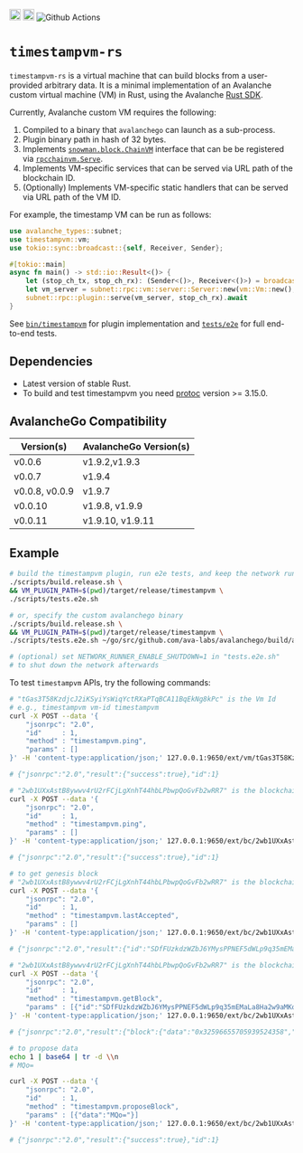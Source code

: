 
[<img alt="crates.io" src="https://img.shields.io/crates/v/timestampvm.svg?style=for-the-badge&color=fc8d62&logo=rust" height="20">](https://crates.io/crates/timestampvm)
[<img alt="docs.rs" src="https://img.shields.io/badge/docs.rs-timestampvm-66c2a5?style=for-the-badge&labelColor=555555&logo=docs.rs" height="20">](https://docs.rs/timestampvm)
![Github Actions](https://github.com/ava-labs/timestampvm-rs/actions/workflows/test-and-release.yml/badge.svg)

# `timestampvm-rs`

`timestampvm-rs` is a virtual machine that can build blocks from a user-provided arbitrary data. It is a minimal implementation of an Avalanche custom virtual machine (VM) in Rust, using the Avalanche [Rust SDK](https://github.com/ava-labs/avalanche-types-rs).

Currently, Avalanche custom VM requires the following:

1. Compiled to a binary that `avalanchego` can launch as a sub-process.
2. Plugin binary path in hash of 32 bytes.
3. Implements [`snowman.block.ChainVM`](https://pkg.go.dev/github.com/ava-labs/avalanchego/snow/engine/snowman/block#ChainVM) interface that can be be registered via [`rpcchainvm.Serve`](https://pkg.go.dev/github.com/ava-labs/avalanchego/vms/rpcchainvm#Serve).
4. Implements VM-specific services that can be served via URL path of the blockchain ID.
5. (Optionally) Implements VM-specific static handlers that can be served via URL path of the VM ID.

For example, the timestamp VM can be run as follows:

```rust
use avalanche_types::subnet;
use timestampvm::vm;
use tokio::sync::broadcast::{self, Receiver, Sender};

#[tokio::main]
async fn main() -> std::io::Result<()> {
    let (stop_ch_tx, stop_ch_rx): (Sender<()>, Receiver<()>) = broadcast::channel(1);
    let vm_server = subnet::rpc::vm::server::Server::new(vm::Vm::new(), stop_ch_tx);
    subnet::rpc::plugin::serve(vm_server, stop_ch_rx).await
}
```

See [`bin/timestampvm`](timestampvm/src/bin/timestampvm/main.rs) for plugin implementation and [`tests/e2e`](tests/e2e/src/tests/mod.rs) for full end-to-end tests.

## Dependencies

- Latest version of stable Rust.
- To build and test timestampvm you need [protoc](https://grpc.io/docs/protoc-installation/#install-pre-compiled-binaries-any-os) version >= 3.15.0.

## AvalancheGo Compatibility
| Version(s) | AvalancheGo Version(s) |
| --- | --- |
| v0.0.6  | v1.9.2,v1.9.3 |
| v0.0.7  | v1.9.4 |
| v0.0.8, v0.0.9  | v1.9.7 |
| v0.0.10 | v1.9.8, v1.9.9 |
| v0.0.11 | v1.9.10, v1.9.11 |

## Example

```bash
# build the timestampvm plugin, run e2e tests, and keep the network running
./scripts/build.release.sh \
&& VM_PLUGIN_PATH=$(pwd)/target/release/timestampvm \
./scripts/tests.e2e.sh

# or, specify the custom avalanchego binary
./scripts/build.release.sh \
&& VM_PLUGIN_PATH=$(pwd)/target/release/timestampvm \
./scripts/tests.e2e.sh ~/go/src/github.com/ava-labs/avalanchego/build/avalanchego

# (optional) set NETWORK_RUNNER_ENABLE_SHUTDOWN=1 in "tests.e2e.sh"
# to shut down the network afterwards
```

To test `timestampvm` APIs, try the following commands:

```bash
# "tGas3T58KzdjcJ2iKSyiYsWiqYctRXaPTqBCA11BqEkNg8kPc" is the Vm Id
# e.g., timestampvm vm-id timestampvm
curl -X POST --data '{
    "jsonrpc": "2.0",
    "id"     : 1,
    "method" : "timestampvm.ping",
    "params" : []
}' -H 'content-type:application/json;' 127.0.0.1:9650/ext/vm/tGas3T58KzdjcJ2iKSyiYsWiqYctRXaPTqBCA11BqEkNg8kPc/static

# {"jsonrpc":"2.0","result":{"success":true},"id":1}
```

```bash
# "2wb1UXxAstB8ywwv4rU2rFCjLgXnhT44hbLPbwpQoGvFb2wRR7" is the blockchain Id
curl -X POST --data '{
    "jsonrpc": "2.0",
    "id"     : 1,
    "method" : "timestampvm.ping",
    "params" : []
}' -H 'content-type:application/json;' 127.0.0.1:9650/ext/bc/2wb1UXxAstB8ywwv4rU2rFCjLgXnhT44hbLPbwpQoGvFb2wRR7/rpc

# {"jsonrpc":"2.0","result":{"success":true},"id":1}
```

```bash
# to get genesis block
# "2wb1UXxAstB8ywwv4rU2rFCjLgXnhT44hbLPbwpQoGvFb2wRR7" is the blockchain Id
curl -X POST --data '{
    "jsonrpc": "2.0",
    "id"     : 1,
    "method" : "timestampvm.lastAccepted",
    "params" : []
}' -H 'content-type:application/json;' 127.0.0.1:9650/ext/bc/2wb1UXxAstB8ywwv4rU2rFCjLgXnhT44hbLPbwpQoGvFb2wRR7/rpc

# {"jsonrpc":"2.0","result":{"id":"SDfFUzkdzWZbJ6YMysPPNEF5dWLp9q35mEMaLa8Ha2w9aMKoC"},"id":1}

# "2wb1UXxAstB8ywwv4rU2rFCjLgXnhT44hbLPbwpQoGvFb2wRR7" is the blockchain Id
curl -X POST --data '{
    "jsonrpc": "2.0",
    "id"     : 1,
    "method" : "timestampvm.getBlock",
    "params" : [{"id":"SDfFUzkdzWZbJ6YMysPPNEF5dWLp9q35mEMaLa8Ha2w9aMKoC"}]
}' -H 'content-type:application/json;' 127.0.0.1:9650/ext/bc/2wb1UXxAstB8ywwv4rU2rFCjLgXnhT44hbLPbwpQoGvFb2wRR7/rpc

# {"jsonrpc":"2.0","result":{"block":{"data":"0x32596655705939524358","height":0,"parent_id":"11111111111111111111111111111111LpoYY","timestamp":0}},"id":1}
```

```bash
# to propose data
echo 1 | base64 | tr -d \\n
# MQo=

curl -X POST --data '{
    "jsonrpc": "2.0",
    "id"     : 1,
    "method" : "timestampvm.proposeBlock",
    "params" : [{"data":"MQo="}]
}' -H 'content-type:application/json;' 127.0.0.1:9650/ext/bc/2wb1UXxAstB8ywwv4rU2rFCjLgXnhT44hbLPbwpQoGvFb2wRR7/rpc

# {"jsonrpc":"2.0","result":{"success":true},"id":1}
```
